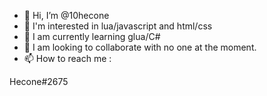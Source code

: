 - 👋 Hi, I’m @10hecone
- 👀 I'm interested in lua/javascript and html/css
- 🌱 I am currently learning glua/C#
- 💞️ I am looking to collaborate with no one at the moment.
- 📫 How to reach me :

Hecone#2675

<!---
10hecone/10hecone is a ✨ special ✨ repository because its `README.md` (this file) appears on your GitHub profile.
You can click the Preview link to take a look at your changes.
--->
